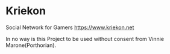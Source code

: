 # Kriekon
Social Network for Gamers
https://www.kriekon.net

In no way is this Project to be used without consent from Vinnie Marone(Porthorian).
